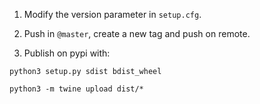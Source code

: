 
1. Modify the version parameter in `setup.cfg`.

2. Push in `@master`, create a new tag and push on remote.

3. Publish on pypi with:

```
python3 setup.py sdist bdist_wheel

python3 -m twine upload dist/*                          
```
